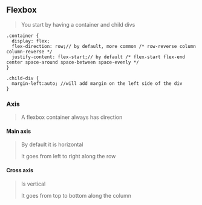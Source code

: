 ## Flexbox

> You start by having a container and child divs
>
```
.container {
  display: flex;
  flex-direction: row;// by default, more common /* row-reverse column column-reverse */
  justify-content: flex-start;// by default /* flex-start flex-end center space-around space-between space-evenly */
}
```

```
.child-div {
  margin-left:auto; //will add margin on the left side of the div
}
```

### Axis
> A flexbox container always has direction
> 

#### Main axis
> By default it is horizontal 
>
> It goes from left to right along the row

#### Cross axis
> Is vertical 
>
> It goes from top to bottom along the column
